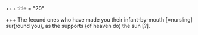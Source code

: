 +++
title = "20"

+++
The fecund ones who have made you their infant-by-mouth [=nursling] sur(round you), as the supports (of heaven do) the sun [?].  